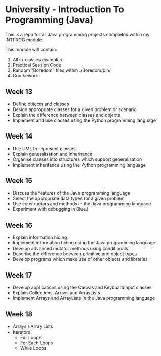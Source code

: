 # University - Introduction To Programming (Java)

This is a repo for all Java programming projects
completed within my INTPROG module.

This module will contain:

1. All in-classes examples
2. Practical Session Code
3. Random "Boredom" files within ./Boredom/bin/
4. Coursework

## Week 13

* Define objects and classes
* Design appropriate classes for a given problem or scenario
* Explain the difference between classes and objects
* Implement and use classes using the Python programming language

## Week 14

* Use UML to represent classes
* Explain generalisation and inheritance
* Organise classes into structures which support generalisation
* Implement inheritance using the Python programming language

## Week 15 

* Discuss the features of the Java programming language
* Select the appropriate data types for a given problem
* Use constructors and methods in the Java programming language
* Experiment with debugging in BlueJ

## Week 16

* Explain information hiding
* Implement information hiding using the Java programming language
* Develop advanced mutator methods using conditionals
* Describe the difference between primitive and object types
* Develop programs which make use of other objects and libraries

## Week 17

* Develop applications using the Canvas and KeyboardInput classes
* Explain Collections, Arrays and ArrayLists
* Implement Arrays and ArrayLists in the Java programming language

## Week 18

* Arrays / Array Lists
* Iterators
	* For Loops
	* For Each Loops
	* While Loops